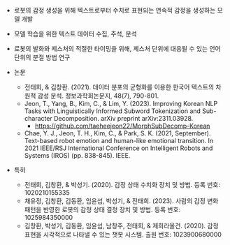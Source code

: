 - 로봇의 감정 생성을 위해 텍스트로부터 수치로 표현되는 연속적 감정을 생성하는 모델 개발
- 모델 학습을 위한 텍스트 데이터 수집, 주석, 분석
- 로봇의 발화와 제스처의 적절한 타이밍을 위해, 제스처 단위에 대응될 수 있는 언어 단위의 분절 방법 연구

- 논문
    * 전태희, & 김창환. (2021). 데이터 분포의 균형화를 이용한 한국어 텍스트의 차원적 감성 분석. 정보과학회논문지, 48(7), 790-801.
    * Jeon, T., Yang, B., Kim, C., & Lim, Y. (2023). Improving Korean NLP Tasks with Linguistically Informed Subword Tokenization and Sub-character Decomposition. arXiv preprint arXiv:2311.03928.
        + https://github.com/taeheejeon22/MorphSubDecomp-Korean
    * Chae, Y. J., Jeon, T. H., Kim, C., & Park, S. K. (2021, September). Text-based robot emotion and human-like emotional transition. In 2021 IEEE/RSJ International Conference on Intelligent Robots and Systems (IROS) (pp. 838-845). IEEE.

- 특허
    * 전태희, 김창환, & 박성기. (2020). 감정 상태 수치화 장치 및 방법.  등록 번호: 1020210155335
    * 채유정, 김창환, 김동환, 임윤섭, 박성기, & 전태희. (2023). 사람의 감정 변화 패턴을 반영한 로봇의 감정 상태 결정 장치 및 방법. 등록 번호: 1025984350000
    * 김창환, 박성기, 김동환, 임윤섭, 남창주, 전태희, & 제희라올건. (2020). 감정표현을 시각적으로 나타낼 수 있는 챗봇 시스템. 출원 번호: 1023900680000